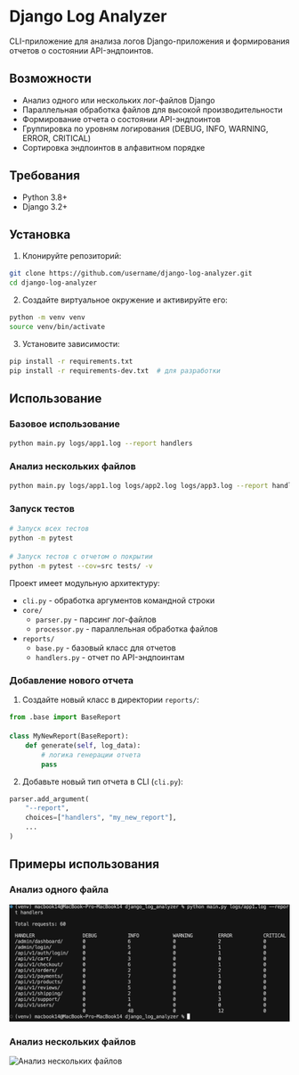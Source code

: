 # Django Log Analyzer

CLI-приложение для анализа логов Django-приложения и формирования отчетов о состоянии API-эндпоинтов.

## Возможности

- Анализ одного или нескольких лог-файлов Django
- Параллельная обработка файлов для высокой производительности
- Формирование отчета о состоянии API-эндпоинтов
- Группировка по уровням логирования (DEBUG, INFO, WARNING, ERROR, CRITICAL)
- Сортировка эндпоинтов в алфавитном порядке

## Требования

- Python 3.8+
- Django 3.2+

## Установка

1. Клонируйте репозиторий:
```bash
git clone https://github.com/username/django-log-analyzer.git
cd django-log-analyzer
```

2. Создайте виртуальное окружение и активируйте его:
```bash
python -m venv venv
source venv/bin/activate  
```

3. Установите зависимости:
```bash
pip install -r requirements.txt
pip install -r requirements-dev.txt  # для разработки
```

## Использование

### Базовое использование

```bash
python main.py logs/app1.log --report handlers
```

### Анализ нескольких файлов

```bash
python main.py logs/app1.log logs/app2.log logs/app3.log --report handlers
```

### Запуск тестов

```bash
# Запуск всех тестов
python -m pytest

# Запуск тестов с отчетом о покрытии
python -m pytest --cov=src tests/ -v
```

Проект имеет модульную архитектуру:

- `cli.py` - обработка аргументов командной строки
- `core/`
  - `parser.py` - парсинг лог-файлов
  - `processor.py` - параллельная обработка файлов
- `reports/`
  - `base.py` - базовый класс для отчетов
  - `handlers.py` - отчет по API-эндпоинтам

### Добавление нового отчета

1. Создайте новый класс в директории `reports/`:
```python
from .base import BaseReport

class MyNewReport(BaseReport):
    def generate(self, log_data):
        # логика генерации отчета
        pass
```

2. Добавьте новый тип отчета в CLI (`cli.py`):
```python
parser.add_argument(
    "--report",
    choices=["handlers", "my_new_report"],
    ...
)
```

## Примеры использования

### Анализ одного файла
<img src="examples/example_test1.png" alt="Анализ одного файла" width="800"/>

### Анализ нескольких файлов
<img src="examples/image.png" alt="Анализ нескольких файлов" width="800"/>

